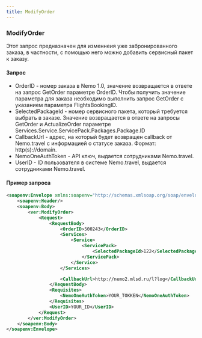 ```yaml
---
title: ModifyOrder
---
```


### ModifyOrder

Этот запрос предназначен для изменнеия уже забронированного заказа, в частности, с помощью него можно добавить сервисный пакет к заказу.

#### Запрос
* OrderID - номер заказа в Nemo 1.0, значение возвращается в ответе на запрос GetOrder параметре OrderID. Чтобы получить значение параметра для заказа необходимо выполнить запрос GetOrder с указанием параметра FlightsBookingID.
* SelectedPackageId - номер сервисного пакета, который требуется выбрать в заказе. Значение возвращается в ответе на запросы GetOrder и ActualizeOrder параметре Services.Service.ServicePack.Packages.Package.ID
* CallbackUrl - адрес, на который будет возвращен callback от Nemo.travel с информацией о статусе заказа. Формат: http(s)://domain.
* NemoOneAuthToken - API ключ, выдается сотрудниками Nemo.travel.
* UserID - ID пользователя в системе Nemo.travel, выдается сотрудниками Nemo.travel.

#### Пример запроса
```xml
<soapenv:Envelope xmlns:soapenv="http://schemas.xmlsoap.org/soap/envelope/" xmlns:ver="http://DOMAIN/nemoflights/?version%3D2.0%26for%3DOrders">
	<soapenv:Header/>
	<soapenv:Body>
		<ver:ModifyOrder>
			<Request>
				<RequestBody>
					<OrderID>500243</OrderID>
					<Services>
						<Service>
							<ServicePack>
								<SelectedPackageId>122</SelectedPackageId>
							</ServicePack>
						</Service>
					</Services>

					<CallbackUrl>http://nemo2.mlsd.ru/l?log</CallbackUrl>
				</RequestBody>
				<Requisites>
					<NemoOneAuthToken>YOUR_TOKKEN</NemoOneAuthToken>
				</Requisites>
				<UserID>YOUR_ID</UserID>
			</Request>
		</ver:ModifyOrder>
	</soapenv:Body>
</soapenv:Envelope>
```
